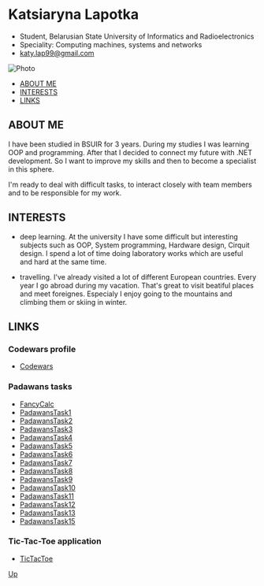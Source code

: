 # <a name="start"></a> Katsiaryna Lapotka

* Student, Belarusian State University of Informatics and Radioelectronics
* Speciality: Computing machines, systems and networks
* katy.lap99@gmail.com

![Photo](https://pp.userapi.com/c631227/v631227790/1a724/H6cIry9Aoxs.jpg)

+  [ABOUT ME](#1) <br>
+  [INTERESTS](#2) <br>
+  [LINKS](#3) <br>

## ABOUT ME <a name="1"></a>

I have been studied in BSUIR for 3 years. During my studies I was learning OOP and programming. After that I decided to connect my future with .NET development. So I want to improve my skills and then to become a specialist in this sphere. 

I'm ready to deal with difficult tasks, to interact closely with team members and to be responsible for my work.

## INTERESTS <a name="2"></a>

- deep learning. At the university I have some difficult but interesting subjects such as OOP, System programming, Hardware design, Cirquit design. I spend a lot of time doing laboratory works which are useful and hard at the same time.

- travelling. I've already visited a lot of different European countries. Every year I go abroad during my vacation. That's great to visit beatiful places and meet foreignes. Especialy I enjoy going to the mountains and climbing them or skiing in winter.

## LINKS <a name="3"></a>

### Codewars profile

- [Codewars](https://www.codewars.com/users/kateLapotko)

### Padawans tasks

- [FancyCalc](https://github.com/kateLap/FancyCalc)
- [PadawansTask1](https://github.com/kateLap/PadawansTask1)
- [PadawansTask2](https://github.com/kateLap/PadawansTask2)
- [PadawansTask3](https://github.com/kateLap/PadawansTask3)
- [PadawansTask4](https://github.com/kateLap/PadawansTask4)
- [PadawansTask5](https://github.com/kateLap/PadawansTask5)
- [PadawansTask6](https://github.com/kateLap/PadawansTask6)
- [PadawansTask7](https://github.com/kateLap/PadawansTask7)
- [PadawansTask8](https://github.com/kateLap/PadawansTask8)
- [PadawansTask9](https://github.com/kateLap/PadawansTask9)
- [PadawansTask10](https://github.com/kateLap/PadawansTask10)
- [PadawansTask11](https://github.com/kateLap/PadawansTask11)
- [PadawansTask12](https://github.com/kateLap/PadawansTask12)
- [PadawansTask13](https://github.com/kateLap/PadawansTask13)
- [PadawansTask15](https://github.com/kateLap/PadawansTask15)


### Tic-Tac-Toe application

- [TicTacToe](https://github.com/kateLap/TicTacToe)


[Up](#start)
